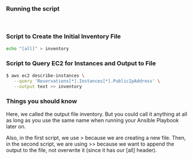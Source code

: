 ### Running the script 

<br />

### Script to Create the Initial Inventory File

``` sh
echo "[all]" > inventory
```

### Script to Query EC2 for Instances and Output to File

``` sh
$ aws ec2 describe-instances \
   --query 'Reservations[*].Instances[*].PublicIpAddress' \
   --output text >> inventory
```

### Things you should know

Here, we called the output file inventory. But you could call it anything at all as long as you use the same name when running your Ansible Playbook later on.

Also, in the first script, we use > because we are creating a new file. Then, in the second script, we are using >> because we want to append the output to the file, not overwrite it (since it has our [all] header).
